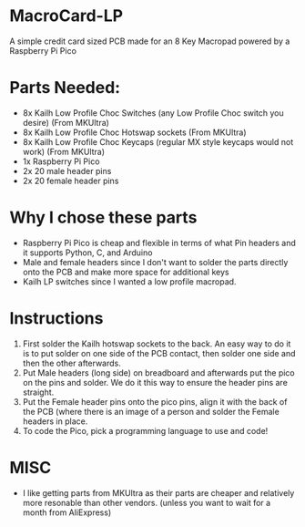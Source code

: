 # MacroCard-LP
A simple credit card sized PCB made for an 8 Key Macropad powered by a Raspberry Pi Pico

# Parts Needed:
- 8x Kailh Low Profile Choc Switches (any Low Profile Choc switch you desire) (From MKUltra)
- 8x Kailh Low Profile Choc Hotswap sockets (From MKUltra)
- 8x Kailh Low Profile Choc Keycaps (regular MX style keycaps would not work) (From MKUltra)
- 1x Raspberry Pi Pico
- 2x 20 male header pins
- 2x 20 female header pins

# Why I chose these parts
- Raspberry Pi Pico is cheap and flexible in terms of what Pin headers and it supports Python, C, and Arduino
- Male and female headers since I don't want to solder the parts directly onto the PCB and make more space for additional keys
- Kailh LP switches since I wanted a low profile macropad.


# Instructions
1. First solder the Kailh hotswap sockets to the back. An easy way to do it is to put solder on one side of the PCB contact, then solder one side and then the other afterwards.
2. Put Male headers (long side) on breadboard and afterwards put the pico on the pins and solder. We do it this way to ensure the header pins are straight.
3. Put the Female header pins onto the pico pins, align it with the back of the PCB (where there is an image of a person and solder the Female headers in place.
4. To code the Pico, pick a programming language to use and code!


# MISC
- I like getting parts from MKUltra as their parts are cheaper and relatively more resonable than other vendors. (unless you want to wait for a month from AliExpress)
